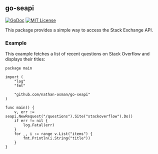 ## go-seapi

[![GoDoc](https://godoc.org/github.com/nathan-osman/go-seapi?status.svg)](https://godoc.org/github.com/nathan-osman/go-seapi)
[![MIT License](http://img.shields.io/badge/license-MIT-9370d8.svg?style=flat)](http://opensource.org/licenses/MIT)

This package provides a simple way to access the Stack Exchange API.

### Example

This example fetches a list of recent questions on Stack Overflow and displays their titles:

    package main

    import (
        "log"
        "fmt"

        "github.com/nathan-osman/go-seapi"
    )

    func main() {
        v, err := seapi.NewRequest("/questions").Site("stackoverflow").Do()
        if err != nil {
            log.Fatal(err)
        }
        for _, i := range v.List("items") {
            fmt.Println(i.String("title"))
        }
    }
